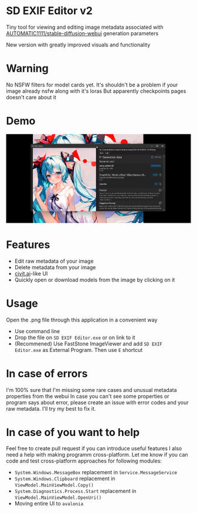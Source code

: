 # SD EXIF Editor v2

Tiny tool for viewing and editing image metadata associated with [AUTOMATIC1111/stable-diffusion-webui](https://github.com/AUTOMATIC1111/stable-diffusion-webui) generation parameters

New version with greatly improved visuals and functionality

# Warning

No NSFW filters for model cards yet.
It's shouldn't be a problem if your image already nsfw along with it's loras
But apparently checkpoints pages doesn't care about it

# Demo

<img src="https://github.com/PetrK39/SD-EXIF-Editor-v2/blob/master/Documentation/demo.gif" width="700" />

# Features

- Edit raw metadata of your image
- Delete metadata from your image
- [civit.ai](https://civit.ai/)-like UI
- Quickly open or download models from the image by clicking on it

# Usage

Open the .png file through this application in a convenient way
- Use command line
- Drop the file on `SD EXIF Editor.exe` or on link to it
- (Recommened) Use FastStone ImageViewer and add `SD EXIF Editor.exe` as External Program. Then use `E` shortcut

# In case of errors

I'm 100% sure that I'm missing some rare cases and unusual metadata properties from the webui
In case you can't see some properties or program says about error, please create an issue with error codes and your raw metadata.
I'll try my best to fix it.

# In case of you want to help

Feel free to create pull request if you can introduce useful features
I also need a help with making programm cross-platform. Let me know if you can code and test cross-platform approaches for following modules:
- `System.Windows.MessageBox` replacement in `Service.MessageService`
- `System.Windows.Clipboard` replacement in `ViewModel.MainViewModel.Copy()`
- `System.Diagnostics.Process.Start` replacement in `ViewModel.MainViewModel.OpenUri()`
- Moving entire UI to `avalonia`

